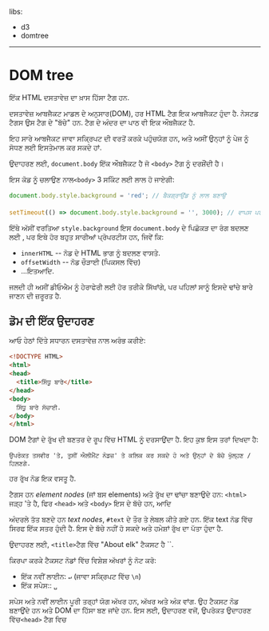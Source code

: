 libs:
  - d3
  - domtree

---

# DOM tree

ਇੱਕ HTML ਦਸਤਾਵੇਜ਼ ਦਾ ਖ਼ਾਸ ਹਿੱਸਾ ਟੈਗ ਹਨ.

ਦਸਤਾਵੇਜ਼ ਆਬਜੈਕਟ ਮਾਡਲ ਦੇ ਅਨੁਸਾਰ(DOM), ਹਰ HTML ਟੈਗ ਇਕ ਆਬਜੈਕਟ ਹੁੰਦਾ ਹੈ. ਨੇਸਟਡ ਟੈਗਸ ਉਸ ਟੈਗ ਦੇ "ਬੱਚੇ" ਹਨ. ਟੈਗ ਦੇ ਅੰਦਰ ਦਾ ਪਾਠ ਵੀ ਇਕ ਔਬਜੈਕਟ ਹੈ.

ਇਹ ਸਾਰੇ ਆਬਜੈਕਟ ਜਾਵਾ ਸਕ੍ਰਿਪਟ ਦੀ ਵਰਤੋਂ ਕਰਕੇ ਪਹੁੰਚਯੋਗ ਹਨ, ਅਤੇ ਅਸੀਂ ਉਨ੍ਹਾਂ ਨੂੰ ਪੇਜ ਨੂੰ ਸੋਧਣ ਲਈ ਇਸਤੇਮਾਲ ਕਰ ਸਕਦੇ ਹਾਂ.

ਉਦਾਹਰਣ ਲਈ, `document.body` ਇੱਕ ਔਬਜੈਕਟ ਹੈ ਜੋ `<body>` ਟੈਗ ਨੂੰ ਦਰਸ਼ੌਂਦੀ ਹੈ।

ਇਸ ਕੋਡ ਨੂੰ ਚਲਾਉਣ ਨਾਲ`<body>` 3 ਸਕਿੰਟ ਲਈ ਲਾਲ ਹੋ ਜਾਏਗੀ:

```js run
document.body.style.background = 'red'; // ਬੈਕਗ੍ਰਾਉਂਡ ਨੂੰ ਲਾਲ ਬਣਾਉ

setTimeout(() => document.body.style.background = '', 3000); // ਵਾਪਸ ਪਰਤੋ
```

ਇੱਥੇ ਅੱਸੀਂ ਵਰਤਿਆ `style.background` ਇਸ `document.body` ਦੇ ਪਿਛੋਕੜ ਦਾ ਰੰਗ ਬਦਲਣ ਲਈ , ਪਰ ਇਥੇ ਹੋਰ ਬਹੁਤ ਸਾਰੀਆਂ ਪ੍ਰੋਪਰਟੀਸ ਹਨ, ਜਿਵੇਂ ਕਿ:

- `innerHTML` -- ਨੋਡ ਦੇ HTML ਭਾਗ ਨੂੰ ਬਦਲਣ ਵਾਸਤੇ.
- `offsetWidth` -- ਨੋਡ ਚੌੜਾਈ (ਪਿਕਸਲ ਵਿੱਚ)
- ...ਇਤਆਦਿ.

ਜਲਦੀ ਹੀ ਅਸੀਂ ਡੀਓਐਮ ਨੂੰ ਹੇਰਾਫੇਰੀ ਲਈ ਹੋਰ ਤਰੀਕੇ ਸਿੱਖਾਂਗੇ, ਪਰ ਪਹਿਲਾਂ ਸਾਨੂੰ ਇਸਦੇ ਢਾਂਚੇ ਬਾਰੇ ਜਾਣਨ ਦੀ ਜ਼ਰੂਰਤ ਹੈ.

## ਡੋਮ ਦੀ ਇੱਕ ਉਦਾਹਰਣ

ਆਓ ਹੇਠਾਂ ਦਿੱਤੇ ਸਧਾਰਨ ਦਸਤਾਵੇਜ਼ ਨਾਲ ਅਰੰਭ ਕਰੀਏ:

```html run no-beautify
<!DOCTYPE HTML>
<html>
<head>
  <title>ਸਿੱਧੂ ਬਾਰੇ</title>
</head>
<body>
  ਸਿੱਧੂ ਬਾਰੇ ਸੱਚਾਈ.
</body>
</html>
```

DOM ਟੈਗਾਂ ਦੇ ਰੁੱਖ ਦੀ ਬਣਤਰ ਦੇ ਰੂਪ ਵਿੱਚ HTML ਨੂੰ ਦਰਸਾਉਂਦਾ ਹੈ. ਇਹ ਕੁਝ ਇਸ ਤਰਾਂ ਦਿਖਦਾ ਹੈ:

<div class="domtree"></div>

<script>
let node1 = {"name":"HTML","nodeType":1,"children":[{"name":"HEAD","nodeType":1,"children":[{"name":"#text","nodeType":3,"content":"\n  "},{"name":"TITLE","nodeType":1,"children":[{"name":"#text","nodeType":3,"content":"About elk"}]},{"name":"#text","nodeType":3,"content":"\n"}]},{"name":"#text","nodeType":3,"content":"\n"},{"name":"BODY","nodeType":1,"children":[{"name":"#text","nodeType":3,"content":"\n  The truth about elk.\n\n\n"}]}]}

drawHtmlTree(node1, 'div.domtree', 690, 320);
</script>

```online
ਉਪਰੋਕਤ ਤਸਵੀਰ 'ਤੇ, ਤੁਸੀਂ ਐਲੀਮੈਂਟ ਨੋਡਜ਼' ਤੇ ਕਲਿਕ ਕਰ ਸਕਦੇ ਹੋ ਅਤੇ ਉਨ੍ਹਾਂ ਦੇ ਬੱਚੇ ਖੁੱਲ੍ਹਣ / ਹਿਲ਼ਣਗੇ.
```

ਹਰ ਰੁੱਖ ਨੋਡ ਇਕ ਵਸਤੂ ਹੈ.

ਟੈਗਸ ਹਨ *element nodes* (ਜਾਂ ਬਸ elements) ਅਤੇ ਰੁੱਖ ਦਾ ਢਾਂਚਾ ਬਣਾਉਦੇ ਹਨ: `<html>` ਜੜ੍ਹ 'ਤੇ ਹੈ, ਫਿਰ `<head>` ਅਤੇ `<body>`  ਇਸ ਦੇ ਬੱਚੇ ਹਨ, ਆਦਿ

ਅੰਦਰਲੇ ਤੱਤ ਬਣਦੇ ਹਨ *text nodes*,  `#text` ਦੇ ਤੌਰ ਤੇ ਲੇਬਲ ਕੀਤੇ ਗਏ ਹਨ. ਇੱਕ text ਨੋਡ ਵਿੱਚ ਸਿਰਫ ਇੱਕ ਸਤਰ ਹੁੰਦੀ ਹੈ. ਇਸ ਦੇ ਬੱਚੇ ਨਹੀਂ ਹੋ ਸਕਦੇ ਅਤੇ ਹਮੇਸ਼ਾਂ ਰੁੱਖ ਦਾ ਪੱਤਾ ਹੁੰਦਾ ਹੈ.

ਉਦਾਹਰਣ ਲਈ, `<title>`ਟੈਗ ਵਿੱਚ "About elk"   ਟੈਕਸਟ ਹੈ ``.

ਕਿਰਪਾ ਕਰਕੇ ਟੈਕਸਟ ਨੋਡਾਂ ਵਿੱਚ ਵਿਸ਼ੇਸ਼ ਅੱਖਰਾਂ ਨੂੰ ਨੋਟ ਕਰੋ:

- ਇੱਕ ਨਵੀਂ ਲਾਈਨ: `↵` (ਜਾਵਾ ਸਕ੍ਰਿਪਟ ਵਿੱਚ `\n`)
- ਇੱਕ ਸਪੇਸ:: `␣`

ਸਪੇਸ ਅਤੇ ਨਵੀਂ ਲਾਈਨ ਪੂਰੀ ਤਰ੍ਹਾਂ ਯੋਗ ਅੱਖਰ ਹਨ, ਅੱਖਰ ਅਤੇ ਅੰਕ ਵਾਂਗ. ਉਹ ਟੈਕਸਟ ਨੋਡ ਬਣਾਉਂਦੇ ਹਨ ਅਤੇ DOM ਦਾ ਹਿੱਸਾ ਬਣ ਜਾਂਦੇ ਹਨ. ਇਸ ਲਈ, ਉਦਾਹਰਣ ਵਜੋਂ, ਉਪਰੋਕਤ ਉਦਾਹਰਣ ਵਿੱਚ`<head>` ਟੈਗ ਵਿਚ <title>` ਤੋਂ ਪਹਿਲਾਂ ਕੁਝ ਖਾਲੀ ਥਾਵਾਂ  ਹਨ`, ਅਤੇ ਉਹ ਟੈਕਸਟ ਇੱਕ `# ਟੈਕਸਟ` ਨੋਡ ਬਣ ਜਾਂਦਾ ਹੈ (ਇਸ ਵਿੱਚ ਇੱਕ ਨਵੀਂ ਲਾਈਨ ਹੈ ਅਤੇ ਕੁਝ ਖਾਲੀ ਥਾਂਵਾਂ ਹਨ).

ਇੱਥੇ ਸਿਰਫ ਦੋ ਉੱਚ-ਪੱਧਰ ਦੀਆਂ ਅਲਹਿਦਗੀਆਂ ਹਨ:
1. `<head>` ਤੋਂ ਪਹਿਲਾਂ ਖਾਲੀ ਥਾਂਵਾਂ ਅਤੇ ਨਵੀਂਆਂ ਲਾਈਨਾਂ ਨੂੰ ਇਤਿਹਾਸਕ ਕਾਰਨਾਂ ਕਰਕੇ ਨਜ਼ਰ ਅੰਦਾਜ਼ ਕੀਤਾ ਜਾਂਦਾ ਹੈ.
2.ਜੇ ਅਸੀਂ `</body> ਤੋਂ ਬਾਅਦ ਕੁਝ ਪਾਉਂਦੇ ਹਾਂ,ਤਦ ਉਹ ਆਪਣੇ ਆਪ ਹੀ `body` ਦੇ ਅੰਦਰ ਚਲੀ ਜਾਂਦੀ ਹੈ, ਅੰਤ ਵਿੱਚ, ਕਿਉਂਕਿ HTML ਸਪੇਕਿਫਿਕੇਸ਼ਨਾਂ ਦੀ ਜ਼ਰੂਰਤ ਹੈ ਕਿ ਸਾਰੀ ਸਮਗਰੀ `<body>` ਦੇ ਅੰਦਰ ਹੋਣੀ ਚਾਹੀਦੀ ਹੈ. ਇਸ ਲਈ `</body> ਤੋਂ ਬਾਅਦ ਕੋਈ ਥਾਂ ਨਹੀਂ ਹੋ ਸਕਦੀ.

ਹੋਰ ਮਾਮਲਿਆਂ ਵਿੱਚ ਸਭ ਕੁਝ ਸਿੱਧਾ ਹੁੰਦਾ ਹੈ-- ਜੇ ਦਸਤਾਵੇਜ਼ ਵਿਚ ਖਾਲੀ ਥਾਂਵਾਂ ਹਨ (ਬਿਲਕੁਲ ਕਿਸੇ ਕੈਰੇਕਟਰ ਵਾਂਗ), ਫਿਰ ਉਹ DOM ਵਿੱਚ ਟੈਕਸਟ ਨੋਡ ਬਣ ਜਾਂਦੇ ਹਨ, ਅਤੇ ਜੇ ਅਸੀਂ ਉਨ੍ਹਾਂ ਨੂੰ ਹਟਾ ਦਿੰਦੇ ਹਾਂ, ਤਾਂ ਕੋਈ ਵੀ ਨਹੀਂ।

ਇੱਥੇ ਕੋਈ ਸਪੇਸ-ਸਿਰਫ ਟੈਕਸਟ ਨੋਡ ਨਹੀਂ ਹਨ:

```html no-beautify
<!DOCTYPE HTML>
<html><head><title>ਭਗਵੰਤ ਬਾਰੇ</title></head><body>ਭਗਵੰਤ ਬਾਰੇ ਸੱਚਾਈ.</body></html>
```

<div class="domtree"></div>

<script>
let node2 = {"name":"HTML","nodeType":1,"children":[{"name":"HEAD","nodeType":1,"children":[{"name":"TITLE","nodeType":1,"children":[{"name":"#text","nodeType":3,"content":"About elk"}]}]},{"name":"BODY","nodeType":1,"children":[{"name":"#text","nodeType":3,"content":"The truth about elk."}]}]}

drawHtmlTree(node2, 'div.domtree', 690, 210);
</script>

```smart header="ਸਤਰ ਦੇ ਸ਼ੁਰੂ / ਅੰਤ ਅਤੇ ਖਾਲੀ ਥਾਵਾਂ ਤੇ ਖਾਲੀ ਥਾਂਵਾਂ ਅਕਸਰ ਟੂਲਸ ਵਿੱਚ ਲੁਕੀਆਂ ਹੁੰਦੀਆਂ ਹਨ"
ਬ੍ਰਾਜ਼ਰ ਟੂਲ (ਜਲਦੀ ਹੀ ਦੇਖਾਂਗੇ) ਜੋ ਕਿ ਡੋਮ ਨਾਲ ਕੰਮ ਕਰਦੇ ਹਨ ਆਮ ਤੌਰ ਤੇ ਟੈਕਸਟ ਦੇ ਸ਼ੁਰੂ / ਅੰਤ ਵਿਚ ਅਤੇ ਟੈਗਾਂ ਵਿਚਕਾਰ ਖਾਲੀ ਟੈਕਸਟ ਨੋਡ (ਲਾਈਨ-ਬਰੇਕਸ) ਨਹੀਂ ਦਿਖਾਉਂਦੇ..

ਡਿਵੈਲਪਰ ਟੂਲਸ ਇਸ ਤਰ੍ਹਾਂ ਸਕ੍ਰੀਨ ਸਪੇਸ ਨੂੰ ਸੇਵ ਕਰਦੇ ਹਨ.

ਹੋਰ DOM ਤਸਵੀਰਾਂ 'ਤੇ ਅਸੀਂ ਉਨ੍ਹਾਂ ਨੂੰ ਕਦੇ ਕਦੇ ਛੱਡ ਦਿੰਦੇ ਹਾਂ ਜਦੋਂ ਉਹ ਠੁਕਵੇ ਨਹੀਂ ਹੁੰਦੇ. ਅਜਿਹੀਆਂ ਖਾਲੀ ਥਾਵਾਂ ਆਮ ਤੌਰ ਤੇ ਇਹ ਪ੍ਰਭਾਵਤ ਨਹੀਂ ਕਰਦੀਆਂ ਕਿ ਦਸਤਾਵੇਜ਼ ਕਿਵੇਂ ਪ੍ਰਦਰਸ਼ਤ ਕੀਤਾ ਜਾਂਦਾ ਹੈ.
```

## ਸਵੈ-ਸੁਧਾਰ

ਜੇ ਬ੍ਰਾਜ਼ਰ ਖਰਾਬ ਐਚਟੀਐਮਐਲ ਦਾ ਸਾਹਮਣਾ ਕਰਦਾ ਹੈ, ਤਾਂ ਇਹ DOM ਬਣਾਉਣ ਵੇਲੇ ਆਪਣੇ ਆਪ ਇਸ ਨੂੰ ਸਹੀ ਕਰ ਦਿੰਦਾ ਹੈ.

ਉਦਾਹਰਣ ਦੇ ਲਈ, ਚੋਟੀ ਦਾ ਟੈਗ ਹਮੇਸ਼ਾਂ `<html> is ਹੁੰਦਾ ਹੈ. ਅਗਰ ਇਹ ਦਸਤਾਵੇਜ਼ ਵਿੱਚ ਮੌਜੂਦ ਨਹੀਂ ਹੈ, ਇਹ DOM ਵਿੱਚ ਮੌਜੂਦ ਹੋਵੇਗਾ, ਕਿਉਂਕਿ ਬ੍ਰਾਜ਼ਰ ਇਸਨੂੰ ਸ੍ਵਾ ਪ੍ਰਕਾਸ਼ਿਤ ਕਰੇਗਾ. ਇਹ ਹੀ <body> ਟੈਗ ਲਈ ਵੀ ਲਾਗੂ ਹੈ.

ਇੱਕ ਉਦਾਹਰਣ ਦੇ ਤੌਰ ਤੇ, ਜੇ HTML ਫਾਈਲ ਇੱਕ ਸਿੰਗਲ ਸ਼ਬਦ "ਹੈਲੋ" ਹੈ, ਤਾਂ ਬ੍ਰਾਜ਼ਰ ਇਸ ਨੂੰ `<html>` ਅਤੇ `<body> ਵਿੱਚ ਲਪੇਟ ਦੇਵੇਗਾ, ਅਤੇ ਲੋੜੀਂਦਾ` <title> ਜੋੜ ਦੇਵੇਗਾ, ਅਤੇ ਏਹ DOM ਕਰੇਗਾ:


<div class="domtree"></div>

<script>
let node3 = {"name":"HTML","nodeType":1,"children":[{"name":"HEAD","nodeType":1,"children":[]},{"name":"BODY","nodeType":1,"children":[{"name":"#text","nodeType":3,"content":"Hello"}]}]}

drawHtmlTree(node3, 'div.domtree', 690, 150);
</script>

ਡੀਓਐਮ ਬਣਾਉਣ ਵੇਲੇ, ਬਰਾਜ਼ਰ ਆਟੋਮੈਟਿਕਲੀ ਡੌਕੂਮੈਂਟ ਵਿਚ ਗਲਤੀਆਂ, ਟੈਗਸ ਬੰਦ ਕਰਨ ਤੇ ਹੋਰ ਇਸ ਤਰਾਂ ਆਪਣੇ ਆਪ ਸੁਧੀਕਰਨ ਕਰਦੇ ਹਨ.

ਬਿਨਾਂ ਬੰਦ ਟੈਗਾਂ ਵਾਲਾ ਇੱਕ ਦਸਤਾਵੇਜ਼:

```html no-beautify
<p>Hello
<li>Mom
<li>and
<li>Dad
```

...ਜਦੋਂ ਬ੍ਰਾਜ਼ਰ ਟੈਗਸ ਪੜ੍ਹਦਾ ਹੈ ਅਤੇ ਗੁੰਮਸ਼ੁਦਾ ਭਾਗਾਂ ਨੂੰ ਬਹਾਲ ਕਰਦਾ ਹੈ ਤਾਂ ਇਹ ਇੱਕ ਆਮ DOM ਬਣ ਜਾਵੇਗਾ.

<div class="domtree"></div>

<script>
let node4 = {"name":"HTML","nodeType":1,"children":[{"name":"HEAD","nodeType":1,"children":[]},{"name":"BODY","nodeType":1,"children":[{"name":"P","nodeType":1,"children":[{"name":"#text","nodeType":3,"content":"Hello"}]},{"name":"LI","nodeType":1,"children":[{"name":"#text","nodeType":3,"content":"Mom"}]},{"name":"LI","nodeType":1,"children":[{"name":"#text","nodeType":3,"content":"and"}]},{"name":"LI","nodeType":1,"children":[{"name":"#text","nodeType":3,"content":"Dad"}]}]}]}

drawHtmlTree(node4, 'div.domtree', 690, 360);
</script>

````warn header="Tables always have `<tbody>`"
<<<<<<< HEAD
ਇੱਕ ਦਿਲਚਸਪ "ਵਿਸ਼ੇਸ਼ ਕੇਸ" ਟੇਬਲ ਹੈ. DOM ਨਿਰਧਾਰਨ ਦੁਆਰਾ ਉਨ੍ਹਾਂ ਕੋਲ `<tbody>` ਹੋਣਾ ਲਾਜ਼ਮੀ ਹੈ, ਪਰ HTML ਟੈਕਸਟ (ਅਧਿਕਾਰਤ ਤੌਰ ਤੇ) ਇਸਨੂੰ ਛੱਡ ਸਕਦਾ ਹੈ. ਫੇਰ ਬਰਾਜ਼ਰ `<tbody>` ਨੂੰ ਆਪਣੇ-ਆਪ DOM ਵਿੱਚ  ਬਣਾਉਂਦਾ ਹੈ.
=======
An interesting "special case" is tables. By DOM specification they must have `<tbody>` tag, but HTML text may omit it. Then the browser creates `<tbody>` in the DOM automatically.
>>>>>>> bc08fd1b32285304b14afea12a9deaa10d13452b

HTML ਲਈ:

```html no-beautify
<table id="table"><tr><td>1</td></tr></table>
```

DOM- ਬਣਤਰ ਹੋ ਜਾਵੇਗੀ:
<div class="domtree"></div>

<script>
let node5 = {"name":"TABLE","nodeType":1,"children":[{"name":"TBODY","nodeType":1,"children":[{"name":"TR","nodeType":1,"children":[{"name":"TD","nodeType":1,"children":[{"name":"#text","nodeType":3,"content":"1"}]}]}]}]};

drawHtmlTree(node5,  'div.domtree', 600, 200);
</script>

<<<<<<< HEAD
ਤੁਸੀਂ ਵੇਖਿਆ? ਕਿਵੇ  <tbody>. ਪ੍ਰਗਟ ਹੋਇਆ. ਹੈਰਾਨੀ ਤੋਂ ਬਚਣ ਲਈ ਤੁਹਾਨੂੰ ਟੇਬਲਾਂ ਨਾਲ ਕੰਮ ਕਰਦੇ ਹੋਏ ਇਸ ਨੂੰ ਧਿਆਨ ਵਿੱਚ ਰੱਖਣਾ ਚਾਹੀਦਾ ਹੈ.
=======
You see? The `<tbody>` appeared out of nowhere. We should keep this in mind while working with tables to avoid surprises.
>>>>>>> bc08fd1b32285304b14afea12a9deaa10d13452b
````

## ਹੋਰ ਨੋਡ ਕਿਸਮਾਂ

ਐਲੀਮੈਂਟਸ ਅਤੇ ਟੈਕਸਟ ਨੋਡ ਤੋਂ ਇਲਾਵਾ ਕੁਝ ਹੋਰ ਨੋਡ ਕਿਸਮਾਂ ਹਨ.

ਉਦਾਹਰਣ ਲਈ, ਕਮੈਂਟਸ:

```html
<!DOCTYPE HTML>
<html>
<body>
 .
  <ol>
    <li>ਭਗਵੰਤ ਚੁਸਤ ਹੈ</li>
*!*
    <!-- ਕਮੈਂਟ -->
*/!*
    <li>...ਅਤੇ ਚਲਾਕ ਬੰਦਾ!</li>
  </ol>
</body>
</html>
```

<div class="domtree"></div>

<script>
<<<<<<< HEAD
let node6 = {"name":"HTML","nodeType":1,"children":[{"name":"HEAD","nodeType":1,"children":[]},{"name":"BODY","nodeType":1,"children":[{"name":"#text","nodeType":3,"content":"\n   ਭਗਵੰਤ ਬਾਰੇ ਸੱਚਾਈ.\n    "},{"name":"OL","nodeType":1,"children":[{"name":"#text","nodeType":3,"content":"\n      "},{"name":"LI","nodeType":1,"children":[{"name":"#text","nodeType":3,"content":"ਭਗਵੰਤ ਚੁਸਤ ਹੈ"}]},{"name":"#text","nodeType":3,"content":"\n      "},{"name":"#comment","nodeType":8,"content":"comment"},{"name":"#text","nodeType":3,"content":"\n      "},{"name":"LI","nodeType":1,"children":[{"name":"#text","nodeType":3,"content":"...ਅਤੇ ਚਲਾਕ ਬੰਦਾ!"}]},{"name":"#text","nodeType":3,"content":"\n    "}]},{"name":"#text","nodeType":3,"content":"\n  \n"}]}]};
=======
let node6 = {"name":"HTML","nodeType":1,"children":[{"name":"HEAD","nodeType":1,"children":[]},{"name":"BODY","nodeType":1,"children":[{"name":"#text","nodeType":3,"content":"\n  The truth about elk.\n  "},{"name":"OL","nodeType":1,"children":[{"name":"#text","nodeType":3,"content":"\n    "},{"name":"LI","nodeType":1,"children":[{"name":"#text","nodeType":3,"content":"An elk is a smart"}]},{"name":"#text","nodeType":3,"content":"\n    "},{"name":"#comment","nodeType":8,"content":"comment"},{"name":"#text","nodeType":3,"content":"\n    "},{"name":"LI","nodeType":1,"children":[{"name":"#text","nodeType":3,"content":"...and cunning animal!"}]},{"name":"#text","nodeType":3,"content":"\n  "}]},{"name":"#text","nodeType":3,"content":"\n\n\n"}]}]};
>>>>>>> bc08fd1b32285304b14afea12a9deaa10d13452b

drawHtmlTree(node6, 'div.domtree', 690, 500);
</script>

ਅਸੀਂ ਇੱਥੇ ਇਕ ਨਵੀਂ ਟ੍ਰੀ ਨੋਡ ਟਾਈਪ ਵੇਖ ਸਕਦੇ ਹਾਂ -- *ਕਮੈਂਟ ਨੋਡ*, `#comment` ਦੇ ਤੌਰ ਤੇ ਲੇਬਲ , ਦੋ ਟੈਕਸਟ ਨੋਡਾਂ ਦੇ ਵਿਚਕਾਰ.

ਅਸੀਂ ਸੋਚ ਸਕਦੇ ਹਾਂ -- ਕਿਉਂ ਇੱਕ ਟਿੱਪਣੀ ਡੀਓਐਮ ਵਿੱਚ ਸ਼ਾਮਲ ਕੀਤੀ ਗਈ ਹੈ? ਇਹ ਕਿਸੇ ਵੀ ਤਰੀਕੇ ਨਾਲ ਦਰਸ਼ਨੀ ਪ੍ਰਤੀਨਿਧਤਾ ਨੂੰ ਪ੍ਰਭਾਵਤ ਨਹੀਂ ਕਰਦਾ. ਪਰ ਇੱਥੇ ਇੱਕ ਨਿਯਮ ਹੈ - ਜੇ ਕੁਝ HTML ਵਿੱਚ ਹੈ, ਤਾਂ ਇਹ DOM ਟ੍ਰੀ ਵਿੱਚ ਵੀ ਹੋਣਾ ਚਾਹੀਦਾ ਹੈ.

**ਐਚਟੀਐਮਐਲ ਵਿੱਚ ਹਰ ਚੀਜ਼, ਇੱਥੋਂ ਤੱਕ ਕਿ ਟਿੱਪਣੀਆਂ ਵੀ, ਡੋਮ ਦਾ ਇੱਕ ਹਿੱਸਾ ਬਣ ਜਾਂਦੀਆਂ ਹਨ.**

<<<<<<< HEAD
ਇਥੋਂ ਤਕ ਕਿ ਐਚਟੀਐਮਐਲ ਦੇ ਬਹੁਤ ਸ਼ੁਰੂ ਵਿਚ  `<!DOCTYPE...>` ਨਿਰਦੇਸ਼ ਵੀ ਇਕ ਡੋਮ ਨੋਡ ਹੈ. ਇਹ <html> ਤੋਂ ਬਿਲਕੁਲ ਪਹਿਲਾਂ ਡੋਮ ਟ੍ਰੀ ਵਿਚ ਹੈ. ਅਸੀਂ ਉਸ ਨੋਡ ਨੂੰ ਛੂਹਣ ਨਹੀਂ ਜਾ ਰਹੇ, ਅਸੀਂ ਇਸ ਕਾਰਨ ਕਰਕੇ ਇਸ ਨੂੰ ਚਿੱਤਰਾਂ 'ਤੇ ਨਹੀਂ ਵਖਾਉਂਦੇ, ਪਰ ਇਹ ਉਥੇ ਹੈ.
=======
Even the `<!DOCTYPE...>` directive at the very beginning of HTML is also a DOM node. It's in the DOM tree right before `<html>`. Few people know about that. We are not going to touch that node, we even don't draw it on diagrams, but it's there.
>>>>>>> bc08fd1b32285304b14afea12a9deaa10d13452b

Document ਦਸਤਾਵੇਜ਼ `ਇਕਾਈ ਜੋ ਪੂਰੇ ਦਸਤਾਵੇਜ਼ ਨੂੰ ਦਰਸਾਉਂਦੀ ਹੈ, ਰਸਮੀ ਤੌਰ 'ਤੇ, ਇੱਕ ਡੋਮ ਨੋਡ ਵੀ ਹੈ.

ਇੱਥੇ [12 ਨੋਡ ਕਿਸਮਾਂ] ਹਨ(https://dom.spec.whatwg.org/#node). ਅਭਿਆਸ ਵਿੱਚ ਅਸੀਂ ਆਮ ਤੌਰ ਤੇ ਉਨ੍ਹਾਂ ਵਿੱਚੋਂ 4 ਨਾਲ ਹੀ ਕੰਮ ਕਰਦੇ ਹਾਂ:

1. `document` -- DOM ਵਿੱਚ "ਪ੍ਰਵੇਸ਼ ਬਿੰਦੂ".
2. element nodes -- HTML- ਟੈਗਸ, ਰੁੱਖ ਦੇ ਬਣਤਰ ਤਰਾਂ.
3. text nodes -- ਟੈਕਸਟ.
4. comments -- ਕਈ ਵਾਰ ਅਸੀਂ ਉਥੇ ਜਾਣਕਾਰੀ ਪਾ ਸਕਦੇ ਹਾਂ, ਇਹ ਪ੍ਰਦਰਸ਼ਿਤ ਨਹੀਂ ਕੀਤੀ ਜਾਏਗੀ, ਪਰ ਜੇਐਸ ਇਸ ਨੂੰ ਡੋਮ ਤੋਂ ਪੜ੍ਹ ਸਕਦਾ ਹੈ.

## ਇਸ ਨੂੰ ਆਪਣੇ ਆਪ ਲਈ ਵੇਖੋ

ਡੀਓਐਮ ਡੰਚੇ ਨੂੰ ਰੀਅਲ-ਟਾਈਮ ਵਿੱਚ ਵੇਖਣ ਲਈ, [ਲਾਈਵ ਡੋਮ ਵਿਉਅਰ] ਦੇਖੋ.(http://software.hixie.ch/utilities/js/live-dom-viewer/). ਸਿਰਫ ਦਸਤਾਵੇਜ਼ ਟਾਈਪ ਕਰੋ, ਅਤੇ ਇਹ ਇਕਦਮ DOM ਦੇ ਰੂਪ ਵਿਚ ਦਿਖਾਈ ਦੇਵੇਗਾ.

DOM ਦੀ ਪੜਚੋਲ ਕਰਨ ਦਾ ਇਕ ਹੋਰ ਤਰੀਕਾ ਹੈ ਬ੍ਰਾਜ਼ਰ ਡਿਵੈਲਪਰ ਟੂਲਸ ਦੀ ਵਰਤੋਂ ਕਰਨਾ. ਦਰਅਸਲ, ਡਵੈਲਪਮੇਂਟ ਕਰਨ ਵੇਲੇ ਅਸੀਂ ਇਹੀ ਵਰਤਦੇ ਹਾਂ.

ਅਜਿਹਾ ਕਰਨ ਲਈ, ਏਹ ਵੈੱਬ ਪੇਜ ਖੋਲ੍ਹੋ [elk.html] (elk.html), ਬ੍ਰਾਜ਼ਰ ਡਿਵੈਲਪਰ ਟੂਲ ਨੂੰ ਚਾਲੂ ਕਰੋ ਅਤੇ ਐਲੀਮੈਂਟਸ ਟੈਬ ਤੇ ਜਾਓ.

ਇਹ ਇਸ ਤਰਾਂ ਦਿਖਣਾ ਚਾਹੀਦਾ ਹੈ:

![](elk.svg)

ਤੁਸੀਂ ਡੋਮ ਦੇਖ ਸਕਦੇ ਹੋ, ਐਲੀਮੈਂਟਸ ਤੇ ਕਲਿਕ ਕਰ ਸਕਦੇ ਹੋ, ਉਹਨਾਂ ਦੇ ਵੇਰਵੇ ਵੇਖ ਸਕਦੇ ਹੋ ਆਦਿ.
ਕਿਰਪਾ ਕਰਕੇ ਯਾਦ ਰੱਖੋ ਕਿ ਡਿਵੈਲਪਰ ਟੂਲਸ ਵਿੱਚ DOM ਬਣਤਰ ਸਰਲ ਬਣਾਈ ਗਈ ਹੈ.ਟੈਕਸਟ ਨੋਡਸ ਟੈਕਸਟ ਵਾਂਗ ਦਿਖਾਇਆ ਜਾਂਦਾ ਹੈ.ਅਤੇ ਇੱਥੇ ਕੋਈ ਵੀ "ਖਾਲੀ" (ਸਿਰਫ ਸਪੇਸ) ਟੈਕਸਟ ਨੋਡ ਨਹੀਂ ਹਨ. ਇਹ ਵਧੀਆ ਹੈ, ਕਿਉਂਕਿ ਜ਼ਿਆਦਾਤਰ ਸਮੇਂ ਅਸੀਂ ਐਲੀਮੈਂਟ ਨੋਡਸ ਵਿੱਚ ਦਿਲਚਸਪੀ ਲੈਂਦੇ ਹਾਂ.

ਕਲਿਕ ਕਰੋ <span class="devtools" style="background-position:-328px -124px"></span> ਖੱਬੇ-ਉੱਪਰਲੇ ਕੋਨੇ 'ਤੇ ਬਟਨ ਸਾਨੂੰ ਮਾਉਸ ਦੀ ਵਰਤੋਂ ਕਰਦੇ ਹੋਏ ਵੈਬਪੰਨੇ ਤੋਂ ਨੋਡ ਚੁਣਨ ਦੀ ਆਗਿਆ ਦਿੰਦਾ ਹੈ (ਜਾਂ ਹੋਰ ਪੁਆਇੰਟਰ ਉਪਕਰਣ) ਅਤੇ "ਜਾਂਚ" ਕਰੋ (ਅੱਤੇ ਐਲੀਮੈਂਟਸ ਟੈਬ ਵਿੱਚ ਸਕ੍ਰੌਲ ਕਰੋ). ਇਹ ਬਹੁਤ ਵਧੀਆ ਕੰਮ ਕਰਦਾ ਹੈ ਜਦੋਂ ਸਾਡੇ ਕੋਲ ਇੱਕ ਵਿਸ਼ਾਲ HTML ਪੇਜ (ਅਤੇ ਇਸ ਨਾਲ ਸੰਬੰਧਿਤ ਵਿਸ਼ਾਲ DOM) ਹੋਵੇ ਅਤੇ ਅਸੀਂ ਇਸ ਵਿੱਚ ਕਿਸੇ ਵਿਸ਼ੇਸ਼ ਤੱਤ ਦੀ ਜਗ੍ਹਾ ਨੂੰ ਵੇਖਣਾ ਚਾਹਾਂਗੇ..

ਅਜਿਹਾ ਕਰਨ ਦਾ ਇਕ ਹੋਰ ਤਰੀਕਾ ਵੈਬਪੰਨੇ ਤੇ ਸਿਰਫ ਸੱਜਾ ਕਲਿੱਕ ਕਰਨਾ ਅਤੇ ਪ੍ਰਸੰਗ ਮੀਨੂੰ ਵਿੱਚ "inspect" ਦੀ ਚੋਣ ਕਰਨਾ ਹੋਵੇਗਾ.

![](inspect.svg)

ਟੂਲਜ਼ ਦੇ ਸੱਜੇ ਪਾਸੇ ਹੇਠਾਂ ਉਪ-ਟੈਬਾਂ ਹਨ:
- **Styles** --ਅਸੀਂ ਨਿਯਮ ਦੁਆਰਾ ਮੌਜੂਦਾ ਐਲੀਮੈਂਟ ਨਿਯਮ ਤੇ CSS ਲਾਗੂ ਕੀਤੇ ਵੇਖ ਸਕਦੇ ਹਾਂ, ਬਿਲਟ-ਇਨ ਰੂਲਜ਼ ਸਮੇਤ (gray). ਲਗਭਗ ਹਰ ਚੀਜ ਨੂੰ ਅੰਦਰ-ਅੰਦਰ ਸੰਪਾਦਿਤ ਕੀਤਾ ਜਾ ਸਕਦਾ ਹੈ, ਹੇਠ ਦਿੱਤੇ ਬਕਸੇ ਦੇ ਮਾਪ / ਮਾਰਜਿਨ / ਪੈਡਿੰਗਸ ਸਮੇਤ.
- **Computed** -- ਪਰੋਪੇਰਟੀਸ ਦੇ ਅਨੁਸਾਰ ਏਲੇਮੈਂਟ ਉੱਤੇ CSS ਲਾਗੂ ਕਰਨ ਲਈ: ਹਰੇਕ ਪਰੋਪੇਰਟੀਸ ਲਈ ਅਸੀਂ ਇੱਕ ਨਿਯਮ ਵੇਖ ਸਕਦੇ ਹਾਂ (CSS ਵਿਰਾਸਤ ਅਤੇ ਇਸ ਸਮੇਤ) ਨੂੰ.
- **Event Listeners** -- DOM ਤੱਤ ਨਾਲ ਜੁੜੇ ਇਵੈਂਟ ਸਰੋਤਿਆਂ ਨੂੰ ਵੇਖਣ ਲਈ ਇਸ (ਈਸਨੂੰ ਟਿਟੋਰਿਅਲ ਦੇ ਅਗਲੇ ਹਿੱਸੇ ਵਿੱਚ ਕਵਰ ਕਰਾਂਗੇ).
- ...ਇਤਆਦਿ.

ਉਨ੍ਹਾਂ ਦਾ ਅਧਿਐਨ ਕਰਨ ਦਾ ਸਭ ਤੋਂ ਵਧੀਆ ਤਰੀਕਾ ਹੈ ਇਧਰ ਉਧਰ ਕਲਿੱਕ ਕਰਨਾ. ਬਹੁਤੇ ਮੁੱਲ ਜਗ੍ਹਾ-ਜਗ੍ਹਾ ਸੰਪਾਦਿਤ ਕੀਤੇ ਜਾ ਸਕਦੇ ਹਨ.ਗ੍ਹਾ ਸੰਪਾਦਿਤ ਕੀਤੇ ਜਾ ਸਕਦੇ ਹਨ.

## ਕੰਸੋਲ ਨਾਲ ਗੱਲਬਾਤ

ਜਿਵੇਂ ਕਿ ਅਸੀਂ ਡੋਮ ਚ ਕੰਮ ਕਰਦੇ ਹਾਂ, ਅਸੀਂ ਇਸ ਵਿਚ ਜਾਵਾ ਸਕ੍ਰਿਪਟ ਵੀ ਲਾਗੂ ਕਰਨਾ ਚਾਹ ਸਕਦੇ ਹਾਂ. ਜਿਵੇ ਕੀ: ਨੋਡ ਪ੍ਰਾਪਤ ਕਰੋ ਅਤੇ ਇਸ ਨੂੰ ਸੋਧਣ ਲਈ ਕੁਝ ਕੋਡ ਚਲਾਓ, ਨਤੀਜਾ ਵੇਖਣ ਲਈ. ਐਲੀਮੈਂਟਸ ਟੈਬ ਅਤੇ ਕੰਸੋਲ ਦੇ ਵਿਚਕਾਰ ਸ੍ਵਿਚ ਕਰਨ ਲਈ ਇੱਥੇ ਕੁਝ ਸੁਝਾਅ ਹਨ.

ਸ਼ੁਰੂਆਤ ਲਈ:

1. ਐਲੀਮੈਂਟਸ ਟੈਬ ਵਿੱਚ ਪਹਿਲਾਂ `<li>` ਦੀ ਚੋਣ ਕਰੋ.
2. `ਕੁੰਜੀ: Esc` ਦਬਾਓ - ਇਹ ਐਲੀਮੈਂਟਸ ਟੈਬ ਦੇ ਬਿਲਕੁਲ ਹੇਠਾਂ ਕੰਸੋਲ ਖੋਲ੍ਹੇਗੀ.

ਹੁਣ ਆਖਰੀ ਚੁਣਿਆ ਚੁਣਿਆ ਤੱਤ `$0` ਦੇ ਰੂਪ ਵਿੱਚ ਉਪਲਬਧ ਹੈ, ਪਹਿਲਾਂ ਚੁਣਿਆ  `$1` ਆਦਿ ਹੈ.

ਅਸੀਂ ਉਨ੍ਹਾਂ ਤੇ ਕਮਾਂਡਾਂ ਚਲਾ ਸਕਦੇ ਹਾਂ. ਉਦਾਹਰਣ ਦੇ ਲਈ, `$0.style.background = 'red'` ਚੁਣੀ ਸੂਚੀ ਆਈਟਮ ਨੂੰ ਲਾਲ ਬਣਾ ਦਿੰਦਾ ਹੈ:

![](domconsole0.svg)

ਕੰਸੋਲ ਵਿੱਚ ਐਲੀਮੈਂਟਸ ਤੋਂ ਨੋਡ ਇਸ ਤਰ੍ਹਾਂ ਪ੍ਰਾਪਤ ਕਰਦਾ ਹੈ.

ਇਥੇ ਇਕ ਮੁੜਨ ਦਾ ਰਸਤਾ ਵੀ ਹੈ. ਜੇ ਇੱਕ DOM ਨੋਡ ਦਾ ਹਵਾਲਾ ਦੇਣ ਵਾਲਾ ਕੋਈ ਵੇਰੀਏਬਲ ਹੈ, ਤਾਂ ਅਸੀਂ ਕਮਾਂਡ ਦੀ ਵਰਤੋਂ ਕਰ ਸਕਦੇ ਹਾਂ `inspect(node)` ਇਸ ਨੂੰ ਐਲੀਮੈਂਟਸ ਪੈਨ ਵਿੱਚ ਵੇਖਣ ਲਈ ਕਨਸੋਲ ਦਵਾਰਾ.

ਜਾਂ ਅਸੀਂ ਕੰਸੋਲ ਵਿੱਚ DOM ਨੋਡ ਨੂੰ ਆਉਟਪੁੱਟ ਕਰ ਸਕਦੇ ਹਾਂ ਅਤੇ "ਇਨ-ਪਲੇਸ" ਜਿਵੇਂ, `document.body` ਦੀ ਪੜਚੋਲ ਕਰੋ ਹੇਠ ਅਨੁਸਾਰ:

![](domconsole1.svg)

ਇਹ ਬੇਸ਼ਕ ਡੀਬੱਗਿੰਗ ਉਦੇਸ਼ਾਂ ਲਈ ਹੈ. ਅਗਲੇ ਅਧਿਆਇ ਤੋਂ ਅਸੀਂ ਜਾਵਾ ਸਕ੍ਰਿਪਟ ਦੀ ਵਰਤੋਂ ਕਰਦੇ ਹੋਏ DOM ਤੱਕ ਪਹੁੰਚ ਅਤੇ ਸੰਸ਼ੋਧਨ ਕਰਾਂਗੇ.

ਬ੍ਰਾਜ਼ਰ ਡਿਵੈਲਪਰ ਟੂਲ ਵਿਕਾਸ ਵਿਚ ਵੱਡੀ ਸਹਾਇਤਾ ਹਨ: ਅਸੀਂ ਡੋਮ ਦੀ ਪੜਚੋਲ ਕਰ ਸਕਦੇ ਹਾਂ, ਚੀਜ਼ਾਂ ਦੀ ਕੋਸ਼ਿਸ਼ ਕਰ ਸਕਦੇ ਹਾਂ ਅਤੇ ਦੇਖ ਸਕਦੇ ਹਾਂ ਕਿ ਕੀ ਗਲਤ ਹੋਇਆ ਹੈ.

## ਸਾਰ

ਇੱਕ HTML / XML ਦਸਤਾਵੇਜ਼ DOM ਟਰੀ ਦੇ ਰੂਪ ਵਿੱਚ ਬ੍ਰਾਜ਼ਰ ਦੇ ਅੰਦਰ ਪ੍ਰਸਤੁਤ ਕੀਤਾ ਜਾਂਦਾ ਹੈ.

- ਟੈਗਸ ਐਲੀਮੈਂਟ ਨੋਡ ਬਣ ਜਾਂਦੇ ਹਨ ਅਤੇ ਬਣਤਰ ਦਾ ਨਿਰਮਾਣ ਕਰਦੇ ਹਨ.
- ਟੈਕਸਟ ਟੈਕਸਟ ਨੋਡ ਬਣ ਜਾਂਦਾ ਹੈ.
- ...ਆਦਿ, HTML ਵਿੱਚ ਹਰ ਚੀਜ ਦੀ ਡੋਮ ਵਿੱਚ ਆਪਣੀ ਜਗ੍ਹਾ ਹੁੰਦੀ ਹੈ, ਟਿੱਪਣੀਆਂ ਵੀ.

ਅਸੀਂ ਡੀਓਐਮ ਦਾ ਮੁਆਇਨਾ ਕਰਨ ਅਤੇ ਇਸ ਨੂੰ ਦਸਤੀ ਸੰਸ਼ੋਧਿਤ ਕਰਨ ਲਈ ਡਵੈਲਪਰ ਟੂਲਸ ਦੀ ਵਰਤੋਂ ਕਰ ਸਕਦੇ ਹਾਂ.

ਇੱਥੇ ਅਸੀਂ ਮੁਢਲੀਆਂ ਗੱਲਾਂ ਨੂੰ ਕਵਰ ਕੀਤਾ, ਸ਼ੁਰੂ ਕਰਨ ਲਈ ਸਭ ਤੋਂ ਵੱਧ ਵਰਤੇ ਜਾਂਦੇ ਅਤੇ ਮਹੱਤਵਪੂਰਨ ਕੰਮ. ਤੇ ਕ੍ਰੋਮ ਡਿਵੈਲਪਰ ਟੂਲਸ ਬਾਰੇ ਇੱਕ ਵਿਆਪਕ ਦਸਤਾਵੇਜ਼ ਹੈ <https://developers.google.com/web/tools/chrome-devtools>. ਸਾਧਨਾਂ ਨੂੰ ਸਿੱਖਣ ਦਾ ਸਭ ਤੋਂ ਉੱਤਮ ਡੰਗ ਹੈ ਇਧਰ ਉਧਰ ਕਲਿੱਕ ਕਰਨਾ, ਅੱਤੇ ਮੀਨੂ ਪੜ੍ਹਨਾ: ਜ਼ਿਆਦਾਤਰ ਵਿਕਲਪ ਸਪੱਸ਼ਟ ਹਨ. ਬਾਅਦ ਵਿੱਚ, ਜਦੋਂ ਤੁਸੀਂ ਉਨ੍ਹਾਂ ਨੂੰ ਜਾਣ ਲਓਗੇ , ਤਾਂ ਡੌਕਸ ਨੂੰ ਪੜ੍ਹੋ ਅਤੇ ਬਾਕੀ ਵਿਕਲਪਾਂ ਨੂੰ ਚੁਣੋ.

ਡੋਮ ਨੋਡਾਂ ਵਿਚ ਪ੍ਰੋਪਰਟੀਸ ਅਤੇ ਮੇਥਡਸ ਹੁੰਦੇ ਹਨ ਜੋ ਸਾਨੂੰ ਉਨ੍ਹਾਂ ਵਿਚਕਾਰ ਯਾਤਰਾ ਕਰਨ ਦਿੰਦੇ ਹਨ, ਉਹਨਾਂ ਨੂੰ ਸੋਧੋ, ਪੇਜ ਦੇ ਦੁਆਲੇ ਘੁੰਮੋ, ਅਤੇ ਹੋਰ ਬਹੁਤ ਕੁਝ. ਅਸੀਂ ਅਗਲੇ ਅਧਿਆਵਾਂ ਵਿਚ ਉਨ੍ਹਾਂ ਨੂੰ ਦੇਖਾਂਗੇ.
